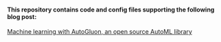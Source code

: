 #### This repository contains code and config files supporting the following blog post:
[Machine learning with AutoGluon, an open source AutoML library](https://aws.amazon.com/blogs/opensource/machine-learning-with-autogluon-an-open-source-automl-library/)
